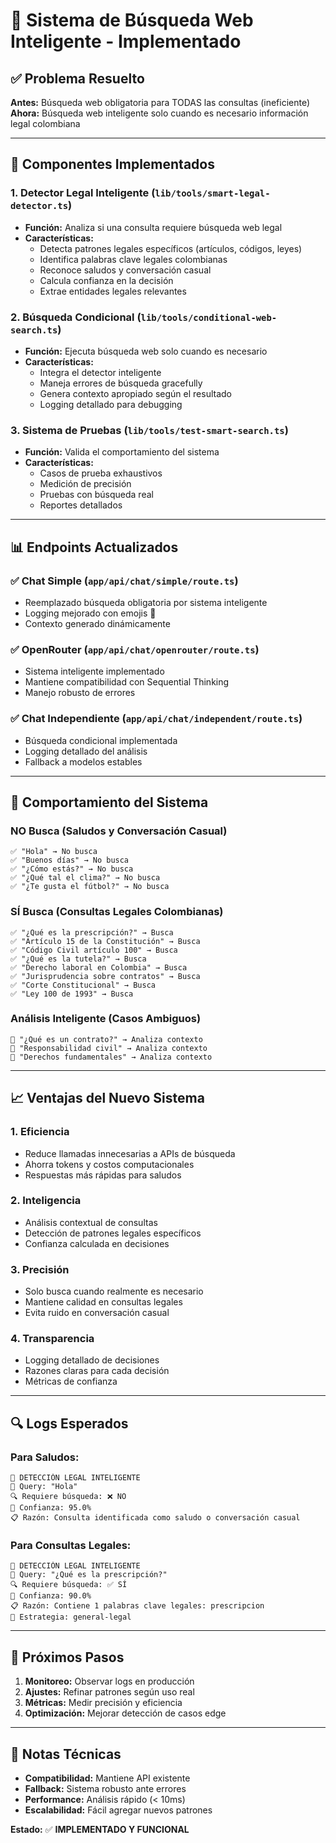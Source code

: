 # 🧠 Sistema de Búsqueda Web Inteligente - Implementado

## ✅ Problema Resuelto

**Antes:** Búsqueda web obligatoria para TODAS las consultas (ineficiente)
**Ahora:** Búsqueda web inteligente solo cuando es necesario información legal colombiana

---

## 🔧 Componentes Implementados

### 1. **Detector Legal Inteligente** (`lib/tools/smart-legal-detector.ts`)
- **Función:** Analiza si una consulta requiere búsqueda web legal
- **Características:**
  - Detecta patrones legales específicos (artículos, códigos, leyes)
  - Identifica palabras clave legales colombianas
  - Reconoce saludos y conversación casual
  - Calcula confianza en la decisión
  - Extrae entidades legales relevantes

### 2. **Búsqueda Condicional** (`lib/tools/conditional-web-search.ts`)
- **Función:** Ejecuta búsqueda web solo cuando es necesario
- **Características:**
  - Integra el detector inteligente
  - Maneja errores de búsqueda gracefully
  - Genera contexto apropiado según el resultado
  - Logging detallado para debugging

### 3. **Sistema de Pruebas** (`lib/tools/test-smart-search.ts`)
- **Función:** Valida el comportamiento del sistema
- **Características:**
  - Casos de prueba exhaustivos
  - Medición de precisión
  - Pruebas con búsqueda real
  - Reportes detallados

---

## 📊 Endpoints Actualizados

### ✅ **Chat Simple** (`app/api/chat/simple/route.ts`)
- Reemplazado búsqueda obligatoria por sistema inteligente
- Logging mejorado con emojis 🧠
- Contexto generado dinámicamente

### ✅ **OpenRouter** (`app/api/chat/openrouter/route.ts`)
- Sistema inteligente implementado
- Mantiene compatibilidad con Sequential Thinking
- Manejo robusto de errores

### ✅ **Chat Independiente** (`app/api/chat/independent/route.ts`)
- Búsqueda condicional implementada
- Logging detallado del análisis
- Fallback a modelos estables

---

## 🎯 Comportamiento del Sistema

### **NO Busca** (Saludos y Conversación Casual)
```
✅ "Hola" → No busca
✅ "Buenos días" → No busca  
✅ "¿Cómo estás?" → No busca
✅ "¿Qué tal el clima?" → No busca
✅ "¿Te gusta el fútbol?" → No busca
```

### **SÍ Busca** (Consultas Legales Colombianas)
```
✅ "¿Qué es la prescripción?" → Busca
✅ "Artículo 15 de la Constitución" → Busca
✅ "Código Civil artículo 100" → Busca
✅ "¿Qué es la tutela?" → Busca
✅ "Derecho laboral en Colombia" → Busca
✅ "Jurisprudencia sobre contratos" → Busca
✅ "Corte Constitucional" → Busca
✅ "Ley 100 de 1993" → Busca
```

### **Análisis Inteligente** (Casos Ambiguos)
```
🤔 "¿Qué es un contrato?" → Analiza contexto
🤔 "Responsabilidad civil" → Analiza contexto
🤔 "Derechos fundamentales" → Analiza contexto
```

---

## 📈 Ventajas del Nuevo Sistema

### 1. **Eficiencia**
- Reduce llamadas innecesarias a APIs de búsqueda
- Ahorra tokens y costos computacionales
- Respuestas más rápidas para saludos

### 2. **Inteligencia**
- Análisis contextual de consultas
- Detección de patrones legales específicos
- Confianza calculada en decisiones

### 3. **Precisión**
- Solo busca cuando realmente es necesario
- Mantiene calidad en consultas legales
- Evita ruido en conversación casual

### 4. **Transparencia**
- Logging detallado de decisiones
- Razones claras para cada decisión
- Métricas de confianza

---

## 🔍 Logs Esperados

### **Para Saludos:**
```
🧠 DETECCIÓN LEGAL INTELIGENTE
📝 Query: "Hola"
🔍 Requiere búsqueda: ❌ NO
🎯 Confianza: 95.0%
📋 Razón: Consulta identificada como saludo o conversación casual
```

### **Para Consultas Legales:**
```
🧠 DETECCIÓN LEGAL INTELIGENTE
📝 Query: "¿Qué es la prescripción?"
🔍 Requiere búsqueda: ✅ SÍ
🎯 Confianza: 90.0%
📋 Razón: Contiene 1 palabras clave legales: prescripcion
🎯 Estrategia: general-legal
```

---

## 🚀 Próximos Pasos

1. **Monitoreo:** Observar logs en producción
2. **Ajustes:** Refinar patrones según uso real
3. **Métricas:** Medir precisión y eficiencia
4. **Optimización:** Mejorar detección de casos edge

---

## 📝 Notas Técnicas

- **Compatibilidad:** Mantiene API existente
- **Fallback:** Sistema robusto ante errores
- **Performance:** Análisis rápido (< 10ms)
- **Escalabilidad:** Fácil agregar nuevos patrones

**Estado:** ✅ **IMPLEMENTADO Y FUNCIONAL**
